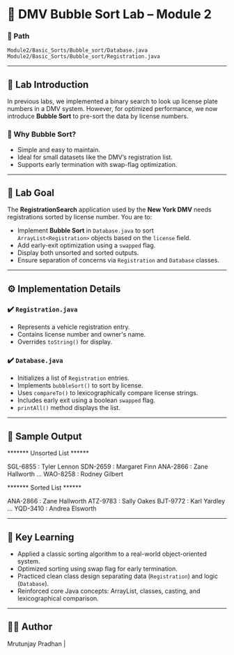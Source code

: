 # 🚗 DMV Bubble Sort Lab – Module 2

### 📂 Path
`Module2/Basic_Sorts/Bubble_sort/Database.java`  
`Module2/Basic_Sorts/Bubble_sort/Registration.java`

---

## 🧾 Lab Introduction

In previous labs, we implemented a binary search to look up license plate numbers in a DMV system. However, for optimized performance, we now introduce **Bubble Sort** to pre-sort the data by license numbers.

### 🧠 Why Bubble Sort?
- Simple and easy to maintain.
- Ideal for small datasets like the DMV’s registration list.
- Supports early termination with swap-flag optimization.

---

## 🎯 Lab Goal

The **RegistrationSearch** application used by the **New York DMV** needs registrations sorted by license number. You are to:

- Implement **Bubble Sort** in `Database.java` to sort `ArrayList<Registration>` objects based on the `license` field.
- Add early-exit optimization using a `swapped` flag.
- Display both unsorted and sorted outputs.
- Ensure separation of concerns via `Registration` and `Database` classes.

---

## ⚙️ Implementation Details

### ✔️ `Registration.java`
- Represents a vehicle registration entry.
- Contains license number and owner's name.
- Overrides `toString()` for display.

### ✔️ `Database.java`
- Initializes a list of `Registration` entries.
- Implements `bubbleSort()` to sort by license.
- Uses `compareTo()` to lexicographically compare license strings.
- Includes early exit using a boolean `swapped` flag.
- `printAll()` method displays the list.

---

## 📌 Sample Output
******* Unsorted List ******

SGL-6855 : Tyler Lennon
SDN-2659 : Margaret Finn
ANA-2866 : Zane Hallworth
...
WAO-8258 : Rodney Gilbert

******* Sorted List ******

ANA-2866 : Zane Hallworth
ATZ-9783 : Sally Oakes
BJT-9772 : Karl Yardley
...
YQD-3410 : Andrea Elsworth


---

## 🧠 Key Learning

- Applied a classic sorting algorithm to a real-world object-oriented system.
- Optimized sorting using swap flag for early termination.
- Practiced clean class design separating data (`Registration`) and logic (`Database`).
- Reinforced core Java concepts: ArrayList, classes, casting, and lexicographical comparison.

---

## 🧑‍💻 Author
Mrutunjay Pradhan | 
